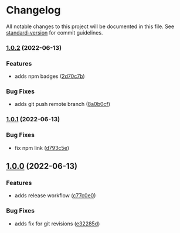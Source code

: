 # Changelog

All notable changes to this project will be documented in this file. See [standard-version](https://github.com/conventional-changelog/standard-version) for commit guidelines.

### [1.0.2](https://github.com/J-R-Oliver/gl-code-quality-openapi-validator/compare/v1.0.1...v1.0.2) (2022-06-13)


### Features

* adds npm badges ([2d70c7b](https://github.com/J-R-Oliver/gl-code-quality-openapi-validator/commit/2d70c7bcb41aefa9cda2854fd45418c82b35155f))


### Bug Fixes

* adds git push remote branch ([8a0b0cf](https://github.com/J-R-Oliver/gl-code-quality-openapi-validator/commit/8a0b0cf860b0077dc32a70d111f472b0aaa25444))

### [1.0.1](https://github.com/J-R-Oliver/gl-code-quality-openapi-validator/compare/v1.0.0...v1.0.1) (2022-06-13)


### Bug Fixes

* fix npm link ([d793c5e](https://github.com/J-R-Oliver/gl-code-quality-openapi-validator/commit/d793c5efe1fa4eff910057dc0684eb95478dd4fa))

## [1.0.0](https://github.com/J-R-Oliver/gl-code-quality-openapi-validator/compare/e32285d1baedbb90759a59362ea16caf8266d796...v1.0.0) (2022-06-13)


### Features

* adds release workflow ([c77c0e0](https://github.com/J-R-Oliver/gl-code-quality-openapi-validator/commit/c77c0e009f3e43c16e19f6541ca2eb7821c4f634))


### Bug Fixes

* adds fix for git revisions ([e32285d](https://github.com/J-R-Oliver/gl-code-quality-openapi-validator/commit/e32285d1baedbb90759a59362ea16caf8266d796))
